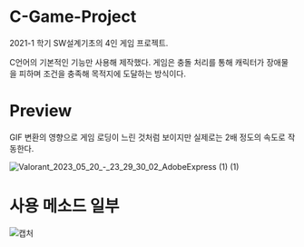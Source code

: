 # C-Game-Project

2021-1 학기 SW설계기초의 4인 게임 프로젝트.


C언어의 기본적인 기능만 사용해 제작했다. 게임은 충돌 처리를 통해 캐릭터가 장애물을 피하며 조건을 충족해 목적지에 도달하는 방식이다. 

# Preview

GIF 변환의 영향으로 게임 로딩이 느린 것처럼 보이지만 실제로는 2배 정도의 속도로 작동한다.

![Valorant_2023_05_20_-_23_29_30_02_AdobeExpress (1) (1)](https://github.com/2023-1-Web-Programming/HTML5_Game_Project/assets/38041722/704ce6ce-c8ae-4875-b60e-610b12ea3234)


# 사용 메소드 일부

![캡처](https://github.com/2023-1-Web-Programming/HTML5_Game_Project/assets/38041722/c7431263-6362-434b-93b2-1b1260a14e03)
